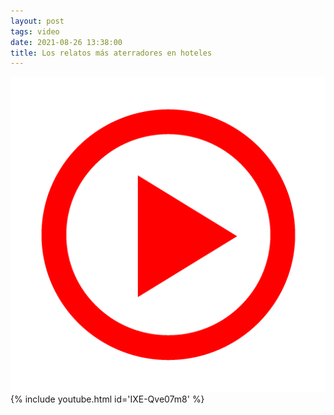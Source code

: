 ```yaml
---
layout: post
tags: video
date: 2021-08-26 13:38:00
title: Los relatos más aterradores en hoteles
---
```

![Play](/images/play.png)
{% include youtube.html id='IXE-Qve07m8' %}

